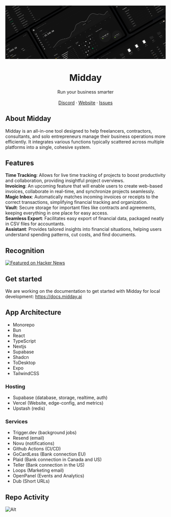 ![hero](github.png)

<p align="center">
	<h1 align="center"><b>Midday</b></h1>
<p align="center">
    Run your business smarter
    <br />
    <br />
    <a href="https://go.midday.ai/anPiuRx">Discord</a>
    ·
    <a href="https://midday.ai">Website</a>
    ·
    <a href="https://github.com/midday-ai/midday/issues">Issues</a>
  </p>
</p>

## About Midday

Midday is an all-in-one tool designed to help freelancers, contractors, consultants, and solo entrepreneurs manage their business operations more efficiently. It integrates various functions typically scattered across multiple platforms into a single, cohesive system.

## Features

**Time Tracking**: Allows for live time tracking of projects to boost productivity and collaboration, providing insightful project overviews.<br/>
**Invoicing**: An upcoming feature that will enable users to create web-based invoices, collaborate in real-time, and synchronize projects seamlessly.<br/>
**Magic Inbox**: Automatically matches incoming invoices or receipts to the correct transactions, simplifying financial tracking and organization.<br/>
**Vault**: Secure storage for important files like contracts and agreements, keeping everything in one place for easy access​.<br/>
**Seamless Export**: Facilitates easy export of financial data, packaged neatly in CSV files for accountants.<br/>
**Assistant**: Provides tailored insights into financial situations, helping users understand spending patterns, cut costs, and find documents.<br/>


## Recognition

<a href="https://news.ycombinator.com/item?id=40737901">
  <img
    style="width: 250px; height: 54px;" width="250" height="54"
    alt="Featured on Hacker News"
    src="https://hackernews-badge.vercel.app/api?id=40737901"
  />
</a>

<br/>

## Get started

We are working on the documentation to get started with Midday for local development: https://docs.midday.ai

## App Architecture

- Monorepo
- Bun
- React
- TypeScript
- Nextjs
- Supabase
- Shadcn
- ToDesktop
- Expo
- TailwindCSS

### Hosting

- Supabase (database, storage, realtime, auth)
- Vercel (Website, edge-config, and metrics)
- Upstash (redis)

### Services

- Trigger.dev (background jobs)
- Resend (email)
- Novu (notifications)
- Github Actions (CI/CD)
- GoCardLess (Bank connection EU)
- Plaid (Bank connection in Canada and US)
- Teller (Bank connection in the US)
- Loops (Marketing email)
- OpenPanel (Events and Analytics)
- Dub (Short URLs)

## Repo Activity

![Alt](https://repobeats.axiom.co/api/embed/96aae855e5dd87c30d53c1d154b37cf7aa5a89b3.svg "Repobeats analytics image")

